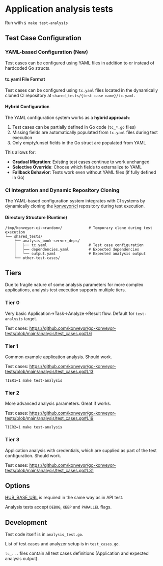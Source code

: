 # Application analysis tests

Run with `$ make test-analysis`

## Test Case Configuration

### YAML-based Configuration (New)

Test cases can be configured using YAML files in addition to or instead of hardcoded Go structs.

#### tc.yaml File Format

Test cases can be configured using `tc.yaml` files located in the dynamically cloned CI repository at `shared_tests/{test-case-name}/tc.yaml`.

#### Hybrid Configuration

The YAML configuration system works as a **hybrid approach**:

1. Test cases can be partially defined in Go code (`tc_*.go` files)
2. Missing fields are automatically populated from `tc.yaml` files during test execution
3. Only empty/unset fields in the Go struct are populated from YAML

This allows for:

- **Gradual Migration**: Existing test cases continue to work unchanged
- **Selective Override**: Choose which fields to externalize to YAML
- **Fallback Behavior**: Tests work even without YAML files (if fully defined in Go)

### CI Integration and Dynamic Repository Cloning

The YAML-based configuration system integrates with CI systems by dynamically cloning the [konveyor/ci](https://github.com/konveyor/ci) repository during test execution.

#### Directory Structure (Runtime)

```
/tmp/konveyor-ci-<random>/            # Temporary clone during test execution
└── shared_tests/
    ├── analysis_book-server_deps/
    │   ├── tc.yaml                   # Test case configuration
    │   ├── dependencies.yaml         # Expected dependencies
    │   └── output.yaml               # Expected analysis output
    └── other-test-cases/

```

## Tiers

Due to fragile nature of some analysis parameters for more complex applications, analysis test execution supports multiple tiers.

### Tier 0

Very basic Application->Task->Analyze->Result flow. Default for `test-analysis` target.

Test cases: https://github.com/konveyor/go-konveyor-tests/blob/main/analysis/test_cases.go#L6

### Tier 1

Common example application analysis. Should work.

Test cases: https://github.com/konveyor/go-konveyor-tests/blob/main/analysis/test_cases.go#L13

```
TIER1=1 make test-analysis
```

### Tier 2

More advanced analysis parameters. Great if works.

Test cases: https://github.com/konveyor/go-konveyor-tests/blob/main/analysis/test_cases.go#L19

```
TIER2=1 make test-analysis
```

### Tier 3

Application analysis with credentials, which are supplied as part of the test configuration. Should work.

Test cases: https://github.com/konveyor/go-konveyor-tests/blob/main/analysis/test_cases.go#L31

## Options

[HUB_BASE_URL](https://github.com/konveyor/tackle2-hub/tree/main/test#rest-api) is required in the same way as in API test.

Analysis tests accept `DEBUG`, `KEEP` and `PARALLEL` flags.

## Development

Test code itself is in `analysis_test.go`.

List of test cases and analyzer setup is in `test_cases.go`.

`tc_...` files contain all test cases definitions (Application and expected analysis output).
